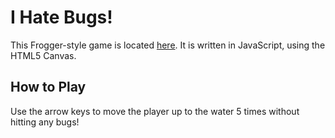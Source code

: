 # I Hate Bugs!

This Frogger-style game is located [here](http://shawnalee.github.io/frontend-nanodegree-arcade-game/). It is written in JavaScript, using the HTML5 Canvas.

## How to Play

Use the arrow keys to move the player up to the water 5 times without hitting any bugs!

